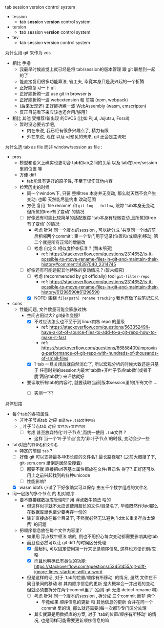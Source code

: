 tab session version control system

- tession
    - **t**ab s**ess**ion ver**sion** control system
- tersion
    - **t**ab s**e**ssion ve**rsion** control system
- tev
    - **t**ab s**e**ssion **v**ersion control system


为什么用 git 来作为 vcs
- 相比 手撸
    - 我最早时候直觉上就已经是将 tab/session的版本管理 跟 git 联想到一起的了
    - 能直接复用很多功能算法, 省工夫, 毕竟本身只是我兴起的一个折腾
    - 正好能复习一下 git
    - 正好能折腾一波 use git in browser js
    - 正好能折腾一波 webextension 和 前端 (npm, webpack)
    - (后来发现还) 正好能折腾一波 WebAssembly (wasm, emscripten)
    - 反正目前看下来应该也还合用/够用?
- 相比 其他 受推荐/新出现 的DVCS (比如 Pijul, Jujutsu, Fossil)
    - 暂时没必要去学吧,
        - 内在来说, 我已经有很多兴趣点了, 精力有限
        - 外在来说, 现在 以及 可预见的未来, git 还会是主流吧


为什么选 tab as file 而非 window/session as file :
- pros
    - 模型和语义上确实也更切合 tab和tab之间的关系 以及 tab在tree/session里的位置 等
    - 方便 diff
        - tab能具有更好的原子性, 不至于误伤其他内容
    - 检索历史的时候
        - 同一个window下, 只要 整棵tree 本身并无变动, 那么就天然不会产生变动; 也即 天然能尽量约束 改动范围
        - 方便 复用 'file rename' 和 `git log --follow`, 跟踪 'tab本身无变动,但所属的tree有了变动' 的情况
        - [ ] 好像还有可能比较简单的适配跟踪 'tab本身有轻微变动,且所属的tree有了变动' 的情况:
            - 考虑 针对 同一个版本的session , 可以拆分成 '共享同一个id的前后相邻两个commit': 第一个专门用于记录(位置和/或顺序)移动, 第二个就是所有正常的增删改
            - [ ] 考虑 自定义 相似度检查标准 ? (暂未细究)
                - ref: https://stackoverflow.com/questions/2314652/is-it-possible-to-move-rename-files-in-git-and-maintain-their-history#comment14397040_2314745
        - [ ] 好像还有可能适配其他特殊的变动情况 ? (暂未细究)
            - [ ] 考虑 (recommended by git officially) tool `git-filter-repo`
                - ref: https://stackoverflow.com/questions/2314652/is-it-possible-to-move-rename-files-in-git-and-maintain-their-history/61298590#61298590
            - [x] NOTE: [围绕 `file(path) rename tracking` 我也有做了些笔记汇总](https://gist.github.com/ajaegers/2a8d8cbf51e49bcb17d5?permalink_comment_id=4909514#gistcomment-4909514)
- cons
    - 性能问题, 文件数量可能会膨胀过快:
        - 空间占用过大? git操作变慢?
            - [x] 不过应该怎么也不至于到 linux内核 repo 的量级
                - ref: https://stackoverflow.com/questions/56335249/i-have-a-lot-of-source-files-to-add-to-a-git-repo-how-to-make-it-fast
                - ref: https://stackoverflow.com/questions/66858409/improving-performance-of-git-repo-with-hundreds-of-thousands-of-small-files
            - [x] ? tab 一旦关闭后就自然消亡了, 所以宏观分析的时候大致还是只基于 任意时刻的session内最大'tab数+非叶子节点tab数'(或者干脆'两倍tab数') 来评估就好
        - 要读取所有tab的内容时, 就要读取(当前版本session里的)所有文件 ...
            - [ ] 实测一下?


具体思路
- 每个tab的各项属性
    - 非叶子节点tab 对应 `目录名`+`.tab文件内容`
    - _ 叶子节点tab 对应 `文件名`+`文件内容`
        - [ ] 考虑 甚至放弃特化'叶子节点',而统一使用 `.tab`文件 ?
            - 这样 当一个'叶子节点'变为'非叶子节点'的时候, 变动会少一些
- tab对应的`目录名`和`文件名`
    - 特定的前缀 `tab` ?
    - [ ] 好像 git 可以支持最多4KB长度的文件名? 最长路径呢? (之前大概搜了下, git-scm.com 里倒是居然没搜着)
        - [ ] 那要不就 直接把url等基本属性都放在文件/目录名 得了? 正好还可以用上之前兴起找到的各种unicode
        - [ ] 性能影响?
    - [x] wasm idbfs 小试了下好像确实可以保存 由五千个数字组成的文件名
- 同一层级的多个节点 的 相对顺序
    - 要不直接建数据库管理吧? 用 浮点数牛顿法 啥的
        - 但这样似乎就不太应该使用超长的文件/目录名了, 毕竟既然作为id那么在数据库里也至少要再存一份的
        - 除非直接放在每个目录下, 不然就必然无法避免 'id太长重复存放太浪费' 的问题
    - 把顺序信息放在每个文件内容里?
        - 如果用 浮点数牛顿法 啥的, 倒也不用担心每次变动都需要影响其他tab
        - 而且也必然可以让 git diff 的时候区分处理
            - [x] 最起码, 可以固定使用第一行来记录顺序信息, 这样也方便识别/忽略
            - [x] 而且也明确已有类似的功能: https://stackoverflow.com/questions/53451455/git-diff-ignore-lines-starting-with-a-word
        - 但是这样的话, 对于 'tab的位置/顺序有所移动' 的情况, 虽然 文件在不同目录间的移动 和 其内顺序信息的更新 是大概率会一并出现的变动, 但就必须要拆分在两个commit里了 (否则 git 无法 detect rename 嘛)
            - [ ] 考虑 针对 同一个版本的session , 拆分成 三个commit 而非 两个
                - 毕竟如果 顺序信息的更新 和 其他信息的更新 合并在同一个commit 里的话, 那么就还需要(每一次都?)专门区分处理
            - 其实就算是用数据库的方案, 对于 'tab的位置/顺序有所移动' 的情况, 也是同样可能需要更新顺序信息的嘛
